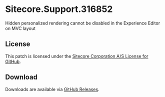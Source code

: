 # Sitecore.Support.316852
Hidden personalized rendering cannot be disabled in the Experience Editor on MVC layout

## License  
This patch is licensed under the [Sitecore Corporation A/S License for GitHub](https://github.com/sitecoresupport/Sitecore.Support.316852/blob/master/LICENSE).  

## Download  
Downloads are available via [GitHub Releases](https://github.com/sitecoresupport/Sitecore.Support.316852/releases).  
